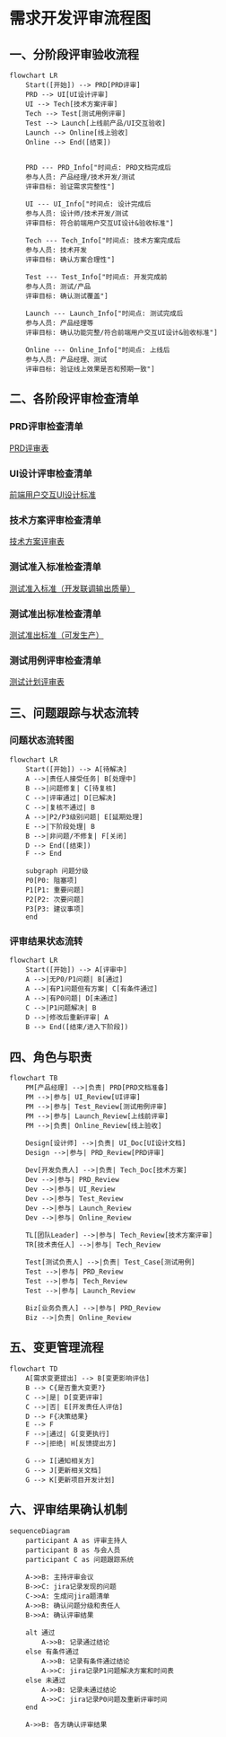 # 需求开发评审流程图

## 一、分阶段评审验收流程

```mermaid
flowchart LR
    Start([开始]) --> PRD[PRD评审]
    PRD --> UI[UI设计评审]
    UI --> Tech[技术方案评审]
    Tech --> Test[测试用例评审]
    Test --> Launch[上线前产品/UI交互验收]
    Launch --> Online[线上验收]
    Online --> End([结束])
  
  
    PRD --- PRD_Info["时间点: PRD文档完成后
    参与人员: 产品经理/技术开发/测试
    评审目标: 验证需求完整性"]
  
    UI --- UI_Info["时间点: 设计完成后
    参与人员: 设计师/技术开发/测试
    评审目标: 符合前端用户交互UI设计&验收标准"]
  
    Tech --- Tech_Info["时间点: 技术方案完成后
    参与人员: 技术开发
    评审目标: 确认方案合理性"]
  
    Test --- Test_Info["时间点: 开发完成前
    参与人员: 测试/产品
    评审目标: 确认测试覆盖"]
  
    Launch --- Launch_Info["时间点: 测试完成后
    参与人员: 产品经理等
    评审目标: 确认功能完整/符合前端用户交互UI设计&验收标准"]
  
    Online --- Online_Info["时间点: 上线后
    参与人员: 产品经理、测试
    评审目标: 验证线上效果是否和预期一致"]
```

## 二、各阶段评审检查清单

### PRD评审检查清单

[PRD评审表](https://github.com/Taskon-xyz/PR/edit/main/PRD%E8%AF%84%E5%AE%A1%E8%A1%A8.md)

### UI设计评审检查清单

[前端用户交互UI设计标准](https://github.com/Taskon-xyz/PR/blob/main/%E5%89%8D%E7%AB%AF%E7%94%A8%E6%88%B7%E4%BA%A4%E4%BA%92UI%E8%AE%BE%E8%AE%A1%E6%A0%87%E5%87%86.md)

### 技术方案评审检查清单

[技术方案评审表](https://github.com/Taskon-xyz/PR/blob/main/%E6%8A%80%E6%9C%AF%E6%96%B9%E6%A1%88%E8%AF%84%E5%AE%A1%E8%A1%A8.md)

### 测试准入标准检查清单

[测试准入标准（开发联调输出质量）](测试准入标准（开发联调输出质量）.md)

### 测试准出标准检查清单

[测试准出标准（可发生产）](测试准出标准.md)

### 测试用例评审检查清单

[测试计划评审表](https://github.com/Taskon-xyz/PR/blob/main/%E6%B5%8B%E8%AF%95%E8%AE%A1%E5%88%92%E8%AF%84%E5%AE%A1%E8%A1%A8.md)



## 三、问题跟踪与状态流转

### 问题状态流转图

```mermaid
flowchart LR
    Start([开始]) --> A[待解决]
    A -->|责任人接受任务| B[处理中]
    B -->|问题修复| C[待复核]
    C -->|评审通过| D[已解决]
    C -->|复核不通过| B
    A -->|P2/P3级别问题| E[延期处理]
    E -->|下阶段处理| B
    B -->|非问题/不修复| F[关闭]
    D --> End([结束])
    F --> End
  
    subgraph 问题分级
    P0[P0: 阻塞项]
    P1[P1: 重要问题]
    P2[P2: 次要问题]
    P3[P3: 建议事项]
    end
```

### 评审结果状态流转

```mermaid
flowchart LR
    Start([开始]) --> A[评审中]
    A -->|无P0/P1问题| B[通过]
    A -->|有P1问题但有方案| C[有条件通过]
    A -->|有P0问题| D[未通过]
    C -->|P1问题解决| B
    D -->|修改后重新评审| A
    B --> End([结束/进入下阶段])
```

## 四、角色与职责

```mermaid
flowchart TB
    PM[产品经理] -->|负责| PRD[PRD文档准备]
    PM -->|参与| UI_Review[UI评审]
    PM -->|参与| Test_Review[测试用例评审]
    PM -->|参与| Launch_Review[上线前评审]
    PM -->|负责| Online_Review[线上验收]
  
    Design[设计师] -->|负责| UI_Doc[UI设计文档]
    Design -->|参与| PRD_Review[PRD评审]
  
    Dev[开发负责人] -->|负责| Tech_Doc[技术方案]
    Dev -->|参与| PRD_Review
    Dev -->|参与| UI_Review
    Dev -->|参与| Test_Review
    Dev -->|参与| Launch_Review
    Dev -->|参与| Online_Review
  
    TL[团队Leader] -->|参与| Tech_Review[技术方案评审]
    TR[技术责任人] -->|参与| Tech_Review
  
    Test[测试负责人] -->|负责| Test_Case[测试用例]
    Test -->|参与| PRD_Review
    Test -->|参与| Tech_Review
    Test -->|参与| Launch_Review
  
    Biz[业务负责人] -->|参与| PRD_Review
    Biz -->|负责| Online_Review
```

## 五、变更管理流程

```mermaid
flowchart TD
    A[需求变更提出] --> B[变更影响评估]
    B --> C{是否重大变更?}
    C -->|是| D[变更评审]
    C -->|否| E[开发责任人评估]
    D --> F{决策结果}
    E --> F
    F -->|通过| G[变更执行]
    F -->|拒绝| H[反馈提出方]
  
    G --> I[通知相关方]
    G --> J[更新相关文档]
    G --> K[更新项目开发计划]
```

## 六、评审结果确认机制

```mermaid
sequenceDiagram
    participant A as 评审主持人
    participant B as 与会人员
    participant C as 问题跟踪系统
  
    A->>B: 主持评审会议
    B->>C: jira记录发现的问题
    C->>A: 生成问jira题清单
    A->>B: 确认问题分级和责任人
    B->>A: 确认评审结果
  
    alt 通过
        A->>B: 记录通过结论
    else 有条件通过
        A->>B: 记录有条件通过结论
        A->>C: jira记录P1问题解决方案和时间表
    else 未通过
        A->>B: 记录未通过结论
        A->>C: jira记录P0问题及重新评审时间
    end
  
    A->>B: 各方确认评审结果
```
